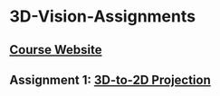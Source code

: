 # 3D-Vision-Assignments
## [Course Website](https://sites.google.com/view/nsysu-dvlab/courses/3d-vision-2023)
## Assignment 1: [3D-to-2D Projection](https://sites.google.com/view/nsysu-dvlab/courses/3d-vision-2023/assignment-1)

